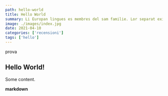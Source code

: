 ```yaml
---
path: hello-world
title: Hello World
summary: Li Europan lingues es membres del sam familie. Lor separat existentie es un myth. Por scientie, musica, sport etc, litot Europa usa li sam vocabular. Li lingues differe solmen in li grammatica, li pronunciation e li plu commun vocabules. Omnicos directe al desirabilite de un nov lingua franca On refusa continuar payar custosi traductores.
image: ./images/index.jpg
date: 2021-04-10
categories: ['recensioni']
tags: ['hello']
---
```


prova
## Hello World!

Some content.

**markdown**